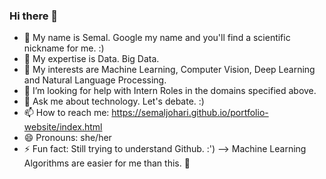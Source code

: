 ### Hi there 👋
- 🥰 My name is Semal. Google my name and you'll find a scientific nickname for me. :)
- 🔭 My expertise is Data. Big Data.
- 🌱 My interests are Machine Learning, Computer Vision, Deep Learning and Natural Language Processing.
- 🤔 I’m looking for help with Intern Roles in the domains specified above.
- 💬 Ask me about technology. Let's debate. :)
- 📫 How to reach me: https://semaljohari.github.io/portfolio-website/index.html
- 😄 Pronouns: she/her
- ⚡ Fun fact: Still trying to understand Github. :')
--> Machine Learning Algorithms are easier for me than this. 🥲
